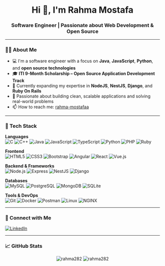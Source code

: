 <h1 align="center">Hi 👋, I'm Rahma Mostafa</h1>
<h3 align="center">Software Engineer | Passionate about Web Development & Open Source</h3>

---

### 👩‍💻 About Me

- 💻 I'm a software engineer with a focus on **Java**, **JavaScript**, **Python**, and **open source technologies**
- 🎓 **ITI 9-Month Scholarship – Open Source Application Development Track**
- 🌱 Currently expanding my expertise in **NodeJS**, **NestJS**, **Django**, and **Ruby On Rails**
- 🚀 Passionate about building clean, scalable applications and solving real-world problems
- 📫 How to reach me: [rahma-mostafaa](https://linkedin.com/in/rahma-mostafaa)

---

### 🔧 Tech Stack

**Languages**  
![C](https://img.shields.io/badge/C-00599C?style=flat&logo=c&logoColor=white)
![C++](https://img.shields.io/badge/C++-00599C?style=flat&logo=c%2B%2B&logoColor=white)
![Java](https://img.shields.io/badge/Java-007396?style=flat&logo=java&logoColor=white)
![JavaScript](https://img.shields.io/badge/JavaScript-F7DF1E?style=flat&logo=javascript&logoColor=black)
![TypeScript](https://img.shields.io/badge/TypeScript-3178C6?style=flat&logo=typescript&logoColor=white)
![Python](https://img.shields.io/badge/Python-3776AB?style=flat&logo=python&logoColor=white)
![PHP](https://img.shields.io/badge/PHP-777BB4?style=flat&logo=php&logoColor=white)
![Ruby](https://img.shields.io/badge/Ruby-CC342D?style=flat&logo=ruby&logoColor=white)

**Frontend**  
![HTML5](https://img.shields.io/badge/HTML5-E34F26?style=flat&logo=html5&logoColor=white)
![CSS3](https://img.shields.io/badge/CSS3-1572B6?style=flat&logo=css3&logoColor=white)
![Bootstrap](https://img.shields.io/badge/Bootstrap-7952B3?style=flat&logo=bootstrap&logoColor=white)
![Angular](https://img.shields.io/badge/Angular-DD0031?style=flat&logo=angular&logoColor=white)
![React](https://img.shields.io/badge/React-20232A?style=flat&logo=react&logoColor=61DAFB)
![Vue.js](https://img.shields.io/badge/Vue.js-35495E?style=flat&logo=vue.js&logoColor=4FC08D)

**Backend & Frameworks**  
![Node.js](https://img.shields.io/badge/Node.js-339933?style=flat&logo=nodedotjs&logoColor=white)
![Express](https://img.shields.io/badge/Express.js-000000?style=flat&logo=express&logoColor=white)
![NestJS](https://img.shields.io/badge/NestJS-E0234E?style=flat&logo=nestjs&logoColor=white)
![Django](https://img.shields.io/badge/Django-092E20?style=flat&logo=django&logoColor=white)

**Databases**  
![MySQL](https://img.shields.io/badge/MySQL-4479A1?style=flat&logo=mysql&logoColor=white)
![PostgreSQL](https://img.shields.io/badge/PostgreSQL-336791?style=flat&logo=postgresql&logoColor=white)
![MongoDB](https://img.shields.io/badge/MongoDB-4EA94B?style=flat&logo=mongodb&logoColor=white)
![SQLite](https://img.shields.io/badge/SQLite-003B57?style=flat&logo=sqlite&logoColor=white)

**Tools & DevOps**  
![Git](https://img.shields.io/badge/Git-F05032?style=flat&logo=git&logoColor=white)
![Docker](https://img.shields.io/badge/Docker-2496ED?style=flat&logo=docker&logoColor=white)
![Postman](https://img.shields.io/badge/Postman-FF6C37?style=flat&logo=postman&logoColor=white)
![Linux](https://img.shields.io/badge/Linux-FCC624?style=flat&logo=linux&logoColor=black)
![NGINX](https://img.shields.io/badge/Nginx-009639?style=flat&logo=nginx&logoColor=white)

---

### 🤝 Connect with Me

[![LinkedIn](https://img.shields.io/badge/LinkedIn-blue?style=flat&logo=linkedin&logoColor=white)](https://linkedin.com/in/rahma-mostafaa)

---

### 📈 GitHub Stats

<p align="center">
  <img src="https://github-readme-stats.vercel.app/api?username=rahma282&show_icons=true&theme=default" alt="rahma282" />
  <img src="https://github-readme-stats.vercel.app/api/top-langs/?username=rahma282&layout=compact" alt="rahma282" />
</p>

